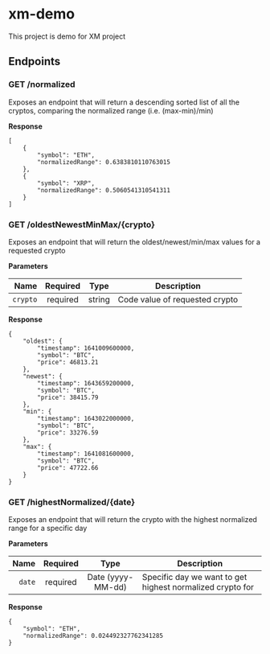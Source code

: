 # xm-demo
This project is demo for XM project

## Endpoints

### GET /normalized
Exposes an endpoint that will return a descending sorted list of all the cryptos,
comparing the normalized range (i.e. (max-min)/min)

**Response**

```
[
    {
        "symbol": "ETH",
        "normalizedRange": 0.6383810110763015
    },
    {
        "symbol": "XRP",
        "normalizedRange": 0.5060541310541311
    }
]
```

### GET /oldestNewestMinMax/{crypto}
Exposes an endpoint that will return the oldest/newest/min/max values for a requested
crypto

**Parameters**

|              Name | Required |  Type   | Description                                                                                                                                                                                   |
|------------------:|:--------:|:-------:|-----------------------------------------------------------------------------------------------------------------------------------------------------------------------------------------------|
|          `crypto` | required | string  | Code value of requested crypto                                                                                                               |

**Response**

```
{
    "oldest": {
        "timestamp": 1641009600000,
        "symbol": "BTC",
        "price": 46813.21
    },
    "newest": {
        "timestamp": 1643659200000,
        "symbol": "BTC",
        "price": 38415.79
    },
    "min": {
        "timestamp": 1643022000000,
        "symbol": "BTC",
        "price": 33276.59
    },
    "max": {
        "timestamp": 1641081600000,
        "symbol": "BTC",
        "price": 47722.66
    }
}
```


### GET /highestNormalized/{date}
Exposes an endpoint that will return the crypto with the highest normalized range for a
specific day

**Parameters**

|   Name | Required |       Type        | Description                                               |
|-------:|:--------:|:-----------------:|-----------------------------------------------------------|
| `date` | required | Date (yyyy-MM-dd) | Specific day we want to get highest normalized crypto for |

**Response**

```
{
    "symbol": "ETH",
    "normalizedRange": 0.024492327762341285
}
```
